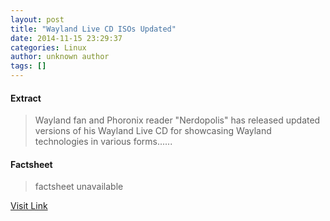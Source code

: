 ```yaml
---
layout: post
title: "Wayland Live CD ISOs Updated"
date: 2014-11-15 23:29:37
categories: Linux
author: unknown author
tags: []
---
```



#### Extract
>Wayland fan and Phoronix reader "Nerdopolis" has released updated versions of his Wayland Live CD for showcasing Wayland technologies in various forms......

#### Factsheet
>factsheet unavailable

[Visit Link](http://www.phoronix.com/vr.php?view=MTg0MDg)


